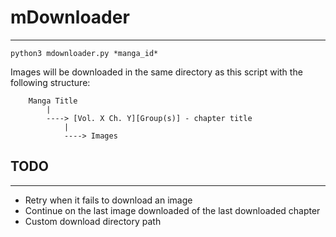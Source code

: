# mDownloader
---

`python3 mdownloader.py *manga_id*`

Images will be downloaded in the same directory as this script with the following structure:

```
    Manga Title
        |
        ----> [Vol. X Ch. Y][Group(s)] - chapter title
            |
            ----> Images
```


## TODO
---
* Retry when it fails to download an image
* Continue on the last image downloaded of the last downloaded chapter
* Custom download directory path